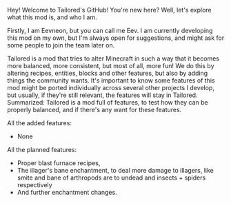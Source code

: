 Hey! Welcome to Tailored's GitHub! You're new here? Well, let's explore what this mod is, and who I am. 

Firstly, I am Eevneon, but you can call me Eev. I am currently developing this mod on my own, but I'm always open for suggestions, and might ask for some people to join the team later on. 

Tailored is a mod that tries to alter Minecraft in such a way that it becomes more balanced, more consistent, but most of all, more fun! We do this by altering recipes, entities, blocks and other features, but also by adding things the community wants. It's important to know some features of this mod might be ported individually across several other projects I develop, but usually, if they're still relevant, the features will stay in Tailored. Summarized: Tailored is a mod full of features, to test how they can be properly balanced, and if there's any want for these features.

All the added features:
- None

All the planned features:
- Proper blast furnace recipes,
- The illager's bane enchantment, to deal more damage to illagers, like smite and bane of arthropods are to undead and insects + spiders respectively
- And further enchantment changes.
